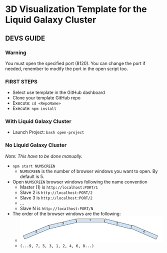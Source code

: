 # 3D Visualization Template for the Liquid Galaxy Cluster

## DEVS GUIDE


### Warning
You must open the specified port (8120).
You can change the port if needed, renember to modify the port in the open script too.

### FIRST STEPS
- Select use template in the GitHub dashboard
- Clone your template GitHub repo
- Execute: `cd <RepoName>`
- Execute: `npm install`


### With Liquid Galaxy Cluster

- Launch Project: `bash open-project`

### No Liquid Galaxy Cluster
*Note: This have to be done manually.*
- `npm start NUMSCREEN`
  - `NUMSCREEN` is the number of browser windows you want to open. By default is 5.
- Open `NUMSCREEN` browser windows following the name convention
  - Master (1) is `http://localhost:PORT/1`
  - Slave 2 is `http://localhost:PORT/2`
  - Slave 3 is `http://localhost:PORT/2`
  - ...
  - Slave N is `http://localhost:PORT/N`
- The order of the browser windows are the following:
  - ![](./images/screenOrder.png)
  - `(...9, 7, 5, 3, 1, 2, 4, 6, 8...)`
  